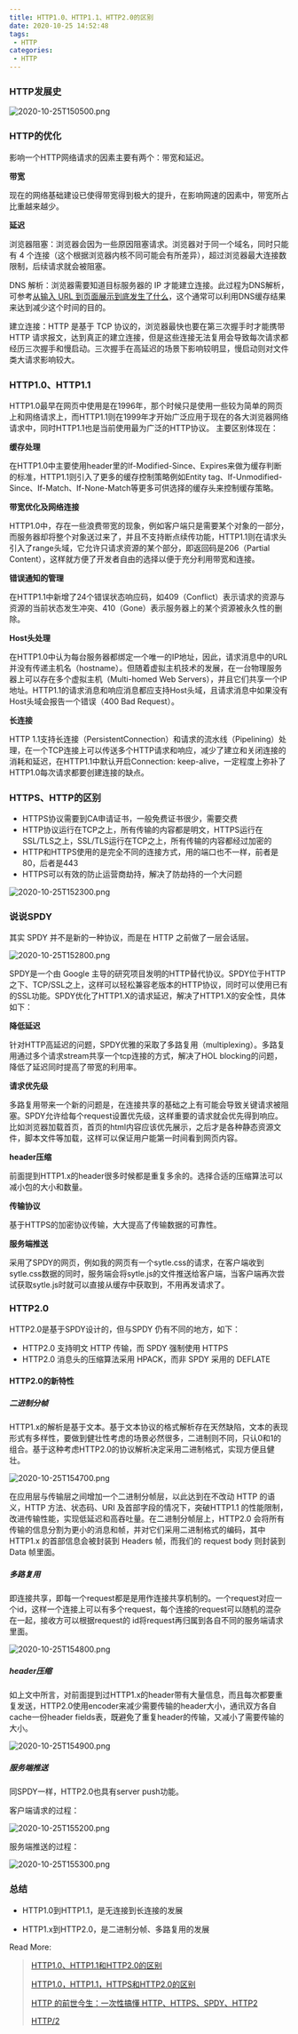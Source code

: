 ```yaml
---
title: HTTP1.0、HTTP1.1、HTTP2.0的区别
date: 2020-10-25 14:52:48
tags:
 - HTTP
categories:
 - HTTP
---
```


### HTTP发展史

![2020-10-25T150500.png](/images/2020-10-25T150500.png)

### HTTP的优化

影响一个HTTP网络请求的因素主要有两个：带宽和延迟。

**带宽**

现在的网络基础建设已使得带宽得到极大的提升，在影响网速的因素中，带宽所占比重越来越少。

**延迟**

浏览器阻塞：浏览器会因为一些原因阻塞请求。浏览器对于同一个域名，同时只能有 4 个连接（这个根据浏览器内核不同可能会有所差异），超过浏览器最大连接数限制，后续请求就会被阻塞。

DNS 解析：浏览器需要知道目标服务器的 IP 才能建立连接。此过程为DNS解析，可参考[从输入 URL 到页面展示到底发生了什么](https://runnerliu.github.io/2017/06/22/urlrequestprocess/)，这个通常可以利用DNS缓存结果来达到减少这个时间的目的。

建立连接：HTTP 是基于 TCP 协议的，浏览器最快也要在第三次握手时才能携带 HTTP 请求报文，达到真正的建立连接，但是这些连接无法复用会导致每次请求都经历三次握手和慢启动。三次握手在高延迟的场景下影响较明显，慢启动则对文件类大请求影响较大。

### HTTP1.0、HTTP1.1

HTTP1.0最早在网页中使用是在1996年，那个时候只是使用一些较为简单的网页上和网络请求上，而HTTP1.1则在1999年才开始广泛应用于现在的各大浏览器网络请求中，同时HTTP1.1也是当前使用最为广泛的HTTP协议。 主要区别体现在：

**缓存处理**

在HTTP1.0中主要使用header里的If-Modified-Since、Expires来做为缓存判断的标准，HTTP1.1则引入了更多的缓存控制策略例如Entity tag、If-Unmodified-Since、If-Match、If-None-Match等更多可供选择的缓存头来控制缓存策略。

**带宽优化及网络连接**

HTTP1.0中，存在一些浪费带宽的现象，例如客户端只是需要某个对象的一部分，而服务器却将整个对象送过来了，并且不支持断点续传功能，HTTP1.1则在请求头引入了range头域，它允许只请求资源的某个部分，即返回码是206（Partial Content），这样就方便了开发者自由的选择以便于充分利用带宽和连接。

**错误通知的管理**

在HTTP1.1中新增了24个错误状态响应码，如409（Conflict）表示请求的资源与资源的当前状态发生冲突、410（Gone）表示服务器上的某个资源被永久性的删除。

**Host头处理**

在HTTP1.0中认为每台服务器都绑定一个唯一的IP地址，因此，请求消息中的URL并没有传递主机名（hostname）。但随着虚拟主机技术的发展，在一台物理服务器上可以存在多个虚拟主机（Multi-homed Web Servers），并且它们共享一个IP地址。HTTP1.1的请求消息和响应消息都应支持Host头域，且请求消息中如果没有Host头域会报告一个错误（400 Bad Request）。

**长连接**

HTTP 1.1支持长连接（PersistentConnection）和请求的流水线（Pipelining）处理，在一个TCP连接上可以传送多个HTTP请求和响应，减少了建立和关闭连接的消耗和延迟，在HTTP1.1中默认开启Connection: keep-alive，一定程度上弥补了HTTP1.0每次请求都要创建连接的缺点。

### HTTPS、HTTP的区别

- HTTPS协议需要到CA申请证书，一般免费证书很少，需要交费
- HTTP协议运行在TCP之上，所有传输的内容都是明文，HTTPS运行在SSL/TLS之上，SSL/TLS运行在TCP之上，所有传输的内容都经过加密的
- HTTP和HTTPS使用的是完全不同的连接方式，用的端口也不一样，前者是80，后者是443
- HTTPS可以有效的防止运营商劫持，解决了防劫持的一个大问题

![2020-10-25T152300.png](/images/2020-10-25T152300.png)

### 说说SPDY

其实 SPDY 并不是新的一种协议，而是在 HTTP 之前做了一层会话层。

![2020-10-25T152800.png](/images/2020-10-25T152800.png)

SPDY是一个由 Google 主导的研究项目发明的HTTP替代协议。SPDY位于HTTP之下、TCP/SSL之上，这样可以轻松兼容老版本的HTTP协议，同时可以使用已有的SSL功能。SPDY优化了HTTP1.X的请求延迟，解决了HTTP1.X的安全性，具体如下：

**降低延迟**

针对HTTP高延迟的问题，SPDY优雅的采取了多路复用（multiplexing）。多路复用通过多个请求stream共享一个tcp连接的方式，解决了HOL blocking的问题，降低了延迟同时提高了带宽的利用率。

**请求优先级**

多路复用带来一个新的问题是，在连接共享的基础之上有可能会导致关键请求被阻塞。SPDY允许给每个request设置优先级，这样重要的请求就会优先得到响应。比如浏览器加载首页，首页的html内容应该优先展示，之后才是各种静态资源文件，脚本文件等加载，这样可以保证用户能第一时间看到网页内容。

**header压缩**

前面提到HTTP1.x的header很多时候都是重复多余的。选择合适的压缩算法可以减小包的大小和数量。

**传输协议**

基于HTTPS的加密协议传输，大大提高了传输数据的可靠性。

**服务端推送**

采用了SPDY的网页，例如我的网页有一个sytle.css的请求，在客户端收到sytle.css数据的同时，服务端会将sytle.js的文件推送给客户端，当客户端再次尝试获取sytle.js时就可以直接从缓存中获取到，不用再发请求了。

### HTTP2.0

HTTP2.0是基于SPDY设计的，但与SPDY 仍有不同的地方，如下：

- HTTP2.0 支持明文 HTTP 传输，而 SPDY 强制使用 HTTPS
- HTTP2.0 消息头的压缩算法采用 HPACK，而非 SPDY 采用的 DEFLATE

#### HTTP2.0的新特性

##### 二进制分帧

HTTP1.x的解析是基于文本。基于文本协议的格式解析存在天然缺陷，文本的表现形式有多样性，要做到健壮性考虑的场景必然很多，二进制则不同，只认0和1的组合。基于这种考虑HTTP2.0的协议解析决定采用二进制格式，实现方便且健壮。

![2020-10-25T154700.png](/images/2020-10-25T154700.png)

在应用层与传输层之间增加一个二进制分帧层，以此达到在不改动 HTTP 的语义，HTTP 方法、状态码、URI 及首部字段的情况下，突破HTTP1.1 的性能限制，改进传输性能，实现低延迟和高吞吐量。在二进制分帧层上，HTTP2.0 会将所有传输的信息分割为更小的消息和帧，并对它们采用二进制格式的编码，其中 HTTP1.x 的首部信息会被封装到 Headers 帧，而我们的 request body 则封装到 Data 帧里面。

##### 多路复用

即连接共享，即每一个request都是是用作连接共享机制的。一个request对应一个id，这样一个连接上可以有多个request，每个连接的request可以随机的混杂在一起，接收方可以根据request的 id将request再归属到各自不同的服务端请求里面。

![2020-10-25T154800.png](/images/2020-10-25T154800.png)

##### header压缩

如上文中所言，对前面提到过HTTP1.x的header带有大量信息，而且每次都要重复发送，HTTP2.0使用encoder来减少需要传输的header大小，通讯双方各自cache一份header fields表，既避免了重复header的传输，又减小了需要传输的大小。

![2020-10-25T154900.png](/images/2020-10-25T154900.png)

##### 服务端推送

同SPDY一样，HTTP2.0也具有server push功能。

客户端请求的过程：

![2020-10-25T155200.png](/images/2020-10-25T155200.png)

服务端推送的过程：

![2020-10-25T155300.png](/images/2020-10-25T155300.png)

### 总结

- HTTP1.0到HTTP1.1，是无连接到长连接的发展

- HTTP1.x到HTTP2.0，是二进制分帧、多路复用的发展



Read More:

> [HTTP1.0、HTTP1.1和HTTP2.0的区别](https://www.jianshu.com/p/be29d679cbff)
>
> [HTTP1.0，HTTP1.1，HTTPS和HTTP2.0的区别](https://juejin.im/post/6844903824390537230)
>
> [HTTP 的前世今生：一次性搞懂 HTTP、HTTPS、SPDY、HTTP2](https://juejin.im/post/6844903712113360903)
>
> [HTTP/2](https://zh.wikipedia.org/wiki/HTTP/2)

